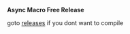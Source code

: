 <strong>Async Macro Free Release</strong>

goto <a href="url">releases</a> if you dont want to compile 
